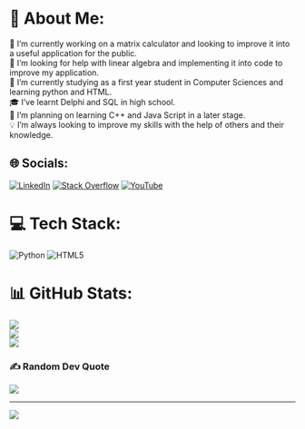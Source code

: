 # 💫 About Me:
🔭 I’m currently working on a matrix calculator and looking to improve it into a useful application for the public.<br>🤝 I’m looking for help with linear algebra and implementing it into code to improve my application.<br>🌱 I’m currently studying as a first year student in Computer Sciences and learning python and HTML.<br>🎓 I’ve learnt Delphi and SQL in high school.<br>🥅 I’m planning on learning C++ and Java Script in a later stage.<br>💡 I’m always looking to improve my skills with the help of others and their knowledge.


## 🌐 Socials:
[![LinkedIn](https://img.shields.io/badge/LinkedIn-%230077B5.svg?logo=linkedin&logoColor=white)](https://linkedin.com/in/max-bergmann-2946812b0) [![Stack Overflow](https://img.shields.io/badge/-Stackoverflow-FE7A16?logo=stack-overflow&logoColor=white)](https://stackoverflow.com/users/23987114) [![YouTube](https://img.shields.io/badge/YouTube-%23FF0000.svg?logo=YouTube&logoColor=white)](https://youtube.com/@chester3597) 

# 💻 Tech Stack:
![Python](https://img.shields.io/badge/python-3670A0?style=flat&logo=python&logoColor=ffdd54) ![HTML5](https://img.shields.io/badge/html5-%23E34F26.svg?style=flat&logo=html5&logoColor=white)
# 📊 GitHub Stats:
![](https://github-readme-stats.vercel.app/api?username=chester-xx&theme=monokai&hide_border=false&include_all_commits=false&count_private=false)<br/>
![](https://github-readme-streak-stats.herokuapp.com/?user=chester-xx&theme=monokai&hide_border=false)<br/>
![](https://github-readme-stats.vercel.app/api/top-langs/?username=chester-xx&theme=monokai&hide_border=false&include_all_commits=false&count_private=false&layout=compact)

### ✍️ Random Dev Quote
![](https://quotes-github-readme.vercel.app/api?type=horizontal&theme=radical)

---
[![](https://visitcount.itsvg.in/api?id=chester-xx&icon=0&color=0)](https://visitcount.itsvg.in)



<!---
Chester-xx/Chester-xx is a ✨ special ✨ repository because its `README.md` (this file) appears on your GitHub profile.
You can click the Preview link to take a look at your changes.
--->
